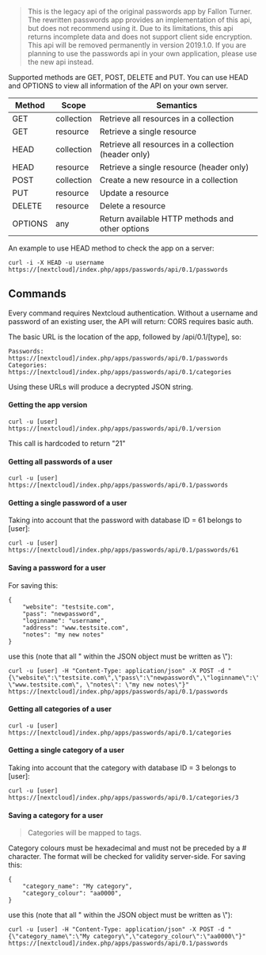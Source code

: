 > This is the legacy api of the original passwords app by Fallon Turner.
> The rewritten passwords app provides an implementation of this api, but does not recommend using it.
> Due to its limitations, this api returns incomplete data and does not support client side encryption.
> This api will be removed permanently in version 2019.1.0.
> If you are planning to use the passwords api in your own application, please use the new api instead.

Supported methods are GET, POST, DELETE and PUT. You can use HEAD and OPTIONS to view all information of the API on your own server.

|Method |Scope          |Semantics|
|---|---|---|
|GET    |collection     |Retrieve all resources in a collection|
|GET    |resource       |Retrieve a single resource|
|HEAD   |collection     |Retrieve all resources in a collection (header only)|
|HEAD   |resource       |Retrieve a single resource (header only)|
|POST   |collection     |Create a new resource in a collection|
|PUT    |resource       |Update a resource|
|DELETE |resource       |Delete a resource|
|OPTIONS|any            |Return available HTTP methods and other options|

An example to use HEAD method to check the app on a server:

`curl -i -X HEAD -u username https://[nextcloud]/index.php/apps/passwords/api/0.1/passwords`

## Commands
Every command requires Nextcloud authentication. Without a username and password of an existing user, the API will return: CORS requires basic auth.

The basic URL is the location of the app, followed by /api/0.1/[type], so:
```
Passwords: https://[nextcloud]/index.php/apps/passwords/api/0.1/passwords
Categories: https://[nextcloud]/index.php/apps/passwords/api/0.1/categories
```

Using these URLs will produce a decrypted JSON string.


#### Getting the app version
`curl -u [user] https://[nextcloud]/index.php/apps/passwords/api/0.1/version`

This call is hardcoded to return "21"

#### Getting all passwords of a user
`curl -u [user] https://[nextcloud]/index.php/apps/passwords/api/0.1/passwords`


#### Getting a single password of a user
Taking into account that the password with database ID = 61 belongs to [user]:

`curl -u [user] https://[nextcloud]/index.php/apps/passwords/api/0.1/passwords/61`


#### Saving a password for a user
For saving this:
```
{
    "website": "testsite.com",
    "pass": "newpassword",
    "loginname": "username",
    "address": "www.testsite.com",
    "notes": "my new notes"
}
```
use this (note that all " within the JSON object must be written as \\"):
```
curl -u [user] -H "Content-Type: application/json" -X POST -d "{\"website\":\"testsite.com\",\"pass\":\"newpassword\",\"loginname\":\"username\",\"address\": \"www.testsite.com\", \"notes\": \"my new notes\"}" https://[nextcloud]/index.php/apps/passwords/api/0.1/passwords
```


#### Getting all categories of a user
`curl -u [user] https://[nextcloud]/index.php/apps/passwords/api/0.1/categories`


#### Getting a single category of a user
Taking into account that the category with database ID = 3 belongs to [user]:

`curl -u [user] https://[nextcloud]/index.php/apps/passwords/api/0.1/categories/3`


#### Saving a category for a user
> Categories will be mapped to tags. 

Category colours must be hexadecimal and must not be preceded by a # character. The format will be checked for validity server-side.
For saving this:
```
{
	"category_name": "My category",
	"category_colour": "aa0000",
}
```
use this (note that all " within the JSON object must be written as \\"):
```
curl -u [user] -H "Content-Type: application/json" -X POST -d "{\"category_name\":\"My category\",\"category_colour\":\"aa0000\"}" https://[nextcloud]/index.php/apps/passwords/api/0.1/passwords
```